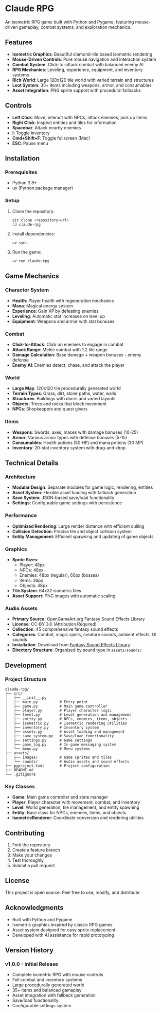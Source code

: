 # Claude RPG

An isometric RPG game built with Python and Pygame, featuring mouse-driven gameplay, combat systems, and exploration mechanics.

## Features

- **Isometric Graphics**: Beautiful diamond-tile based isometric rendering
- **Mouse-Driven Controls**: Pure mouse navigation and interaction system
- **Combat System**: Click-to-attack combat with balanced enemy AI
- **RPG Mechanics**: Leveling, experience, equipment, and inventory systems
- **Rich World**: Large 120x120 tile world with varied terrain and structures
- **Loot System**: 35+ items including weapons, armor, and consumables
- **Asset Integration**: PNG sprite support with procedural fallbacks

## Controls

- **Left Click**: Move, interact with NPCs, attack enemies, pick up items
- **Right Click**: Inspect entities and tiles for information
- **Spacebar**: Attack nearby enemies
- **I**: Toggle inventory
- **Cmd+Shift+F**: Toggle fullscreen (Mac)
- **ESC**: Pause menu

## Installation

### Prerequisites
- Python 3.8+
- uv (Python package manager)

### Setup
1. Clone the repository:
   ```bash
   git clone <repository-url>
   cd claude-rpg
   ```

2. Install dependencies:
   ```bash
   uv sync
   ```

3. Run the game:
   ```bash
   uv run claude-rpg
   ```

## Game Mechanics

### Character System
- **Health**: Player health with regeneration mechanics
- **Mana**: Magical energy system
- **Experience**: Gain XP by defeating enemies
- **Leveling**: Automatic stat increases on level up
- **Equipment**: Weapons and armor with stat bonuses

### Combat
- **Click-to-Attack**: Click on enemies to engage in combat
- **Attack Range**: Melee combat with 1.2 tile range
- **Damage Calculation**: Base damage + weapon bonuses - enemy defense
- **Enemy AI**: Enemies detect, chase, and attack the player

### World
- **Large Map**: 120x120 tile procedurally generated world
- **Terrain Types**: Grass, dirt, stone paths, water, walls
- **Structures**: Buildings with doors and varied layouts
- **Objects**: Trees and rocks that block movement
- **NPCs**: Shopkeepers and quest givers

### Items
- **Weapons**: Swords, axes, maces with damage bonuses (10-25)
- **Armor**: Various armor types with defense bonuses (5-15)
- **Consumables**: Health potions (50 HP) and mana potions (30 MP)
- **Inventory**: 20-slot inventory system with drag-and-drop

## Technical Details

### Architecture
- **Modular Design**: Separate modules for game logic, rendering, entities
- **Asset System**: Flexible asset loading with fallback generation
- **Save System**: JSON-based save/load functionality
- **Settings**: Configurable game settings with persistence

### Performance
- **Optimized Rendering**: Large render distance with efficient culling
- **Collision Detection**: Precise tile and object collision system
- **Entity Management**: Efficient spawning and updating of game objects

### Graphics
- **Sprite Sizes**: 
  - Player: 48px
  - NPCs: 48px
  - Enemies: 48px (regular), 60px (bosses)
  - Items: 36px
  - Objects: 48px
- **Tile System**: 64x32 isometric tiles
- **Asset Support**: PNG images with automatic scaling

### Audio Assets
- **Primary Source**: OpenGameArt.org Fantasy Sound Effects Library
- **License**: CC-BY 3.0 (Attribution Required)
- **Collection**: 45 comprehensive fantasy sound effects
- **Categories**: Combat, magic spells, creature sounds, ambient effects, UI sounds
- **Installation**: Download from [Fantasy Sound Effects Library](https://lpc.opengameart.org/content/fantasy-sound-effects-library)
- **Directory Structure**: Organized by sound type in `assets/sounds/`

## Development

### Project Structure
```
claude-rpg/
├── src/
│   ├── __init__.py
│   ├── main.py          # Entry point
│   ├── game.py          # Main game controller
│   ├── player.py        # Player character logic
│   ├── level.py         # Level generation and management
│   ├── entity.py        # NPCs, enemies, items, objects
│   ├── isometric.py     # Isometric rendering utilities
│   ├── inventory.py     # Inventory system
│   ├── assets.py        # Asset loading and management
│   ├── save_system.py   # Save/load functionality
│   ├── settings.py      # Game settings
│   ├── game_log.py      # In-game messaging system
│   └── menu.py          # Menu systems
├── assets/
│   ├── images/          # Game sprites and tiles
│   └── sounds/          # Audio assets and sound effects
├── pyproject.toml       # Project configuration
├── README.md
└── .gitignore
```

### Key Classes
- **Game**: Main game controller and state manager
- **Player**: Player character with movement, combat, and inventory
- **Level**: World generation, tile management, and entity spawning
- **Entity**: Base class for NPCs, enemies, items, and objects
- **IsometricRenderer**: Coordinate conversion and rendering utilities

## Contributing

1. Fork the repository
2. Create a feature branch
3. Make your changes
4. Test thoroughly
5. Submit a pull request

## License

This project is open source. Feel free to use, modify, and distribute.

## Acknowledgments

- Built with Python and Pygame
- Isometric graphics inspired by classic RPG games
- Asset system designed for easy sprite replacement
- Developed with AI assistance for rapid prototyping

## Version History

### v1.0.0 - Initial Release
- Complete isometric RPG with mouse controls
- Full combat and inventory systems
- Large procedurally generated world
- 35+ items and balanced gameplay
- Asset integration with fallback generation
- Save/load functionality
- Configurable settings system